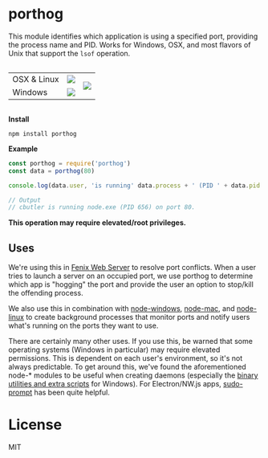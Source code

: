 # porthog

This module identifies which application is using a specified
port, providing the process name and PID. Works for Windows, OSX, and most flavors of Unix that support the `lsof` operation.

<div style="display: flex; flex-direction: row;">
  <table>
    <tr>
      <td>OSX & Linux</td><td><img src="https://travis-ci.org/coreybutler/porthog.svg?branch=master"/></td>
      <td rowspan="2">
        <a href="https://github.com/feross/standard" target="_blank">
          <img src="https://cdn.rawgit.com/feross/standard/master/badge.svg"/>
        </a>
      </td>
    </tr>
    <tr>
      <td>Windows</td><td><img src="https://ci.appveyor.com/api/projects/status/9bno1artnhr9r45o"/></td>
    </tr>
  </table>
</div>

**Install**

`npm install porthog`

**Example**

```js
const porthog = require('porthog')
const data = porthog(80)

console.log(data.user, 'is running' data.process + ' (PID ' + data.pid + ') on port 80.')

// Output
// cbutler is running node.exe (PID 656) on port 80.
```

**This operation may require elevated/root privileges.**

## Uses

We're using this in [Fenix Web Server](http://fenixwebserver.com)
to resolve port conflicts. When a user tries to launch a server
on an occupied port, we use porthog to determine which app is
"hogging" the port and provide the user an option to stop/kill the offending process.

We also use this in combination with [node-windows](https://github.com/coreybutler/node-windows),
[node-mac](https://github.com/coreybutler/node-mac), and
[node-linux](https://github.com/coreybutler/node-linux) to
create background processes that monitor ports and notify
users what's running on the ports they want to use.

There are certainly many other uses. If you use this, be
warned that some operating systems (Windows in particular)
may require elevated permissions. This is dependent on
each user's environment, so it's not always predictable. To
get around this, we've found the aforementioned node-* modules
to be useful when creating daemons (especially the [binary utilities and extra  scripts](https://github.com/coreybutler/node-windows/tree/master/bin) for Windows). For Electron/NW.js apps,
[sudo-prompt](https://github.com/jorangreef/sudo-prompt) has been
quite helpful.

# License

MIT

